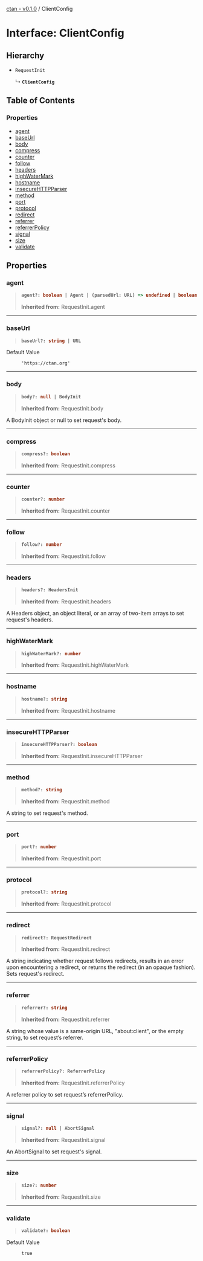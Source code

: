 [ctan - v0.1.0](../README.md) / ClientConfig

# Interface: ClientConfig

## Hierarchy

- <code>RequestInit</code>

  ↳ **`ClientConfig`**

## Table of Contents

### Properties

- [agent](ClientConfig.md#agent)
- [baseUrl](ClientConfig.md#baseurl)
- [body](ClientConfig.md#body)
- [compress](ClientConfig.md#compress)
- [counter](ClientConfig.md#counter)
- [follow](ClientConfig.md#follow)
- [headers](ClientConfig.md#headers)
- [highWaterMark](ClientConfig.md#highwatermark)
- [hostname](ClientConfig.md#hostname)
- [insecureHTTPParser](ClientConfig.md#insecurehttpparser)
- [method](ClientConfig.md#method)
- [port](ClientConfig.md#port)
- [protocol](ClientConfig.md#protocol)
- [redirect](ClientConfig.md#redirect)
- [referrer](ClientConfig.md#referrer)
- [referrerPolicy](ClientConfig.md#referrerpolicy)
- [signal](ClientConfig.md#signal)
- [size](ClientConfig.md#size)
- [validate](ClientConfig.md#validate)

## Properties

### agent

> <b>
>
> ```typescript
> agent?: boolean | Agent | (parsedUrl: URL) => undefined | boolean | Agent
> ```
>
> </b>
>
> **Inherited from:** RequestInit.agent
>

<dl>

</dl>

___

### baseUrl

> <b>
>
> ```typescript
> baseUrl?: string | URL
> ```
>
> </b>

<dl>
<dt> Default Value</dt>
<dd><p>

`'https://ctan.org'`

</p></dd>
</dl>

___

### body

> <b>
>
> ```typescript
> body?: null | BodyInit
> ```
>
> </b>
>
> **Inherited from:** RequestInit.body
>

A BodyInit object or null to set request's body.

<dl>

</dl>

___

### compress

> <b>
>
> ```typescript
> compress?: boolean
> ```
>
> </b>
>
> **Inherited from:** RequestInit.compress
>

<dl>

</dl>

___

### counter

> <b>
>
> ```typescript
> counter?: number
> ```
>
> </b>
>
> **Inherited from:** RequestInit.counter
>

<dl>

</dl>

___

### follow

> <b>
>
> ```typescript
> follow?: number
> ```
>
> </b>
>
> **Inherited from:** RequestInit.follow
>

<dl>

</dl>

___

### headers

> <b>
>
> ```typescript
> headers?: HeadersInit
> ```
>
> </b>
>
> **Inherited from:** RequestInit.headers
>

A Headers object, an object literal, or an array of two-item arrays to set request's headers.

<dl>

</dl>

___

### highWaterMark

> <b>
>
> ```typescript
> highWaterMark?: number
> ```
>
> </b>
>
> **Inherited from:** RequestInit.highWaterMark
>

<dl>

</dl>

___

### hostname

> <b>
>
> ```typescript
> hostname?: string
> ```
>
> </b>
>
> **Inherited from:** RequestInit.hostname
>

<dl>

</dl>

___

### insecureHTTPParser

> <b>
>
> ```typescript
> insecureHTTPParser?: boolean
> ```
>
> </b>
>
> **Inherited from:** RequestInit.insecureHTTPParser
>

<dl>

</dl>

___

### method

> <b>
>
> ```typescript
> method?: string
> ```
>
> </b>
>
> **Inherited from:** RequestInit.method
>

A string to set request's method.

<dl>

</dl>

___

### port

> <b>
>
> ```typescript
> port?: number
> ```
>
> </b>
>
> **Inherited from:** RequestInit.port
>

<dl>

</dl>

___

### protocol

> <b>
>
> ```typescript
> protocol?: string
> ```
>
> </b>
>
> **Inherited from:** RequestInit.protocol
>

<dl>

</dl>

___

### redirect

> <b>
>
> ```typescript
> redirect?: RequestRedirect
> ```
>
> </b>
>
> **Inherited from:** RequestInit.redirect
>

A string indicating whether request follows redirects, results in an error upon encountering a redirect, or returns the redirect (in an opaque fashion). Sets request's redirect.

<dl>

</dl>

___

### referrer

> <b>
>
> ```typescript
> referrer?: string
> ```
>
> </b>
>
> **Inherited from:** RequestInit.referrer
>

A string whose value is a same-origin URL, "about:client", or the empty string, to set request’s referrer.

<dl>

</dl>

___

### referrerPolicy

> <b>
>
> ```typescript
> referrerPolicy?: ReferrerPolicy
> ```
>
> </b>
>
> **Inherited from:** RequestInit.referrerPolicy
>

A referrer policy to set request’s referrerPolicy.

<dl>

</dl>

___

### signal

> <b>
>
> ```typescript
> signal?: null | AbortSignal
> ```
>
> </b>
>
> **Inherited from:** RequestInit.signal
>

An AbortSignal to set request's signal.

<dl>

</dl>

___

### size

> <b>
>
> ```typescript
> size?: number
> ```
>
> </b>
>
> **Inherited from:** RequestInit.size
>

<dl>

</dl>

___

### validate

> <b>
>
> ```typescript
> validate?: boolean
> ```
>
> </b>

<dl>
<dt> Default Value</dt>
<dd><p>

`true`

</p></dd>
</dl>
